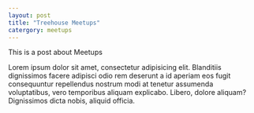 ```yaml
---
layout: post
title: "Treehouse Meetups"
catergory: meetups
---
```



This is a post about Meetups

Lorem ipsum dolor sit amet, consectetur adipisicing elit. Blanditiis dignissimos facere adipisci odio rem deserunt a id aperiam eos fugit consequuntur repellendus nostrum modi at tenetur assumenda voluptatibus, vero temporibus aliquam explicabo. Libero, dolore aliquam? Dignissimos dicta nobis, aliquid officia.